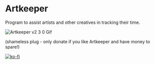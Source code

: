 # Artkeeper
 Program to assist artists and other creatives in tracking their time.
 
![Artkeeper v2 3 0 Gif](https://github.com/AxiDragon/Artkeeper/assets/99328009/2335f471-62b6-4dc1-880b-3dc4f5e13628)

(shameless plug - only donate if you like Artkeeper and have money to spare!)

[![ko-fi](https://ko-fi.com/img/githubbutton_sm.svg)](https://ko-fi.com/S6S0J74ET)
